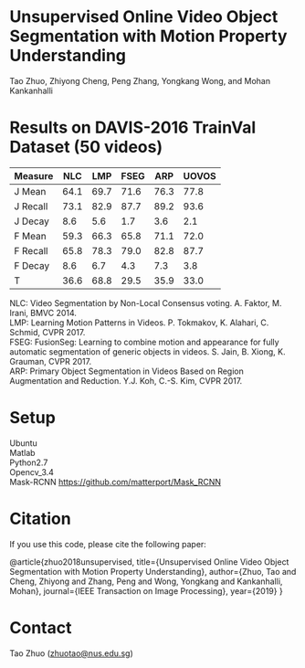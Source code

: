 # Unsupervised Online Video Object Segmentation with Motion Property Understanding
Tao Zhuo, Zhiyong Cheng, Peng Zhang, Yongkang Wong, and Mohan Kankanhalli

# Results on DAVIS-2016 TrainVal Dataset (50 videos)

 | Measure   |  NLC  |  LMP   | FSEG  | ARP  | UOVOS | 
 |-----------|-------|--------|-------|------|-------|
 | J Mean    |  64.1 |  69.7  |  71.6 | 76.3 | 77.8  |
 | J Recall  |  73.1 |  82.9  |  87.7 | 89.2 | 93.6  | 
 | J Decay   |  8.6  |  5.6   |  1.7  | 3.6  | 2.1   | 
 | F Mean    |  59.3 |  66.3  |  65.8 | 71.1 | 72.0  |
 | F Recall  |  65.8 |  78.3  |  79.0 | 82.8 | 87.7  | 
 | F Decay   |  8.6  |  6.7   |  4.3  | 7.3  | 3.8   |
 | T         |  36.6 |  68.8  |  29.5 | 35.9 | 33.0  |

NLC: Video Segmentation by Non-Local Consensus voting. A. Faktor, M. Irani, BMVC 2014. \
LMP: Learning Motion Patterns in Videos. P. Tokmakov, K. Alahari, C. Schmid, CVPR 2017. \
FSEG: FusionSeg: Learning to combine motion and appearance for fully automatic segmentation of generic objects in videos. S. Jain, B. Xiong, K. Grauman, CVPR 2017. \
ARP: Primary Object Segmentation in Videos Based on Region Augmentation and Reduction. Y.J. Koh, C.-S. Kim, CVPR 2017. 

# Setup
Ubuntu \
Matlab \
Python2.7 \
Opencv_3.4 \
Mask-RCNN https://github.com/matterport/Mask_RCNN 

# Citation
If you use this code, please cite the following paper:

@article{zhuo2018unsupervised,
  title={Unsupervised Online Video Object Segmentation with Motion Property Understanding},
  author={Zhuo, Tao and Cheng, Zhiyong and Zhang, Peng and Wong, Yongkang and Kankanhalli, Mohan},
  journal={IEEE Transaction on Image Processing},
  year={2019}
}

# Contact
Tao Zhuo (zhuotao@nus.edu.sg)

